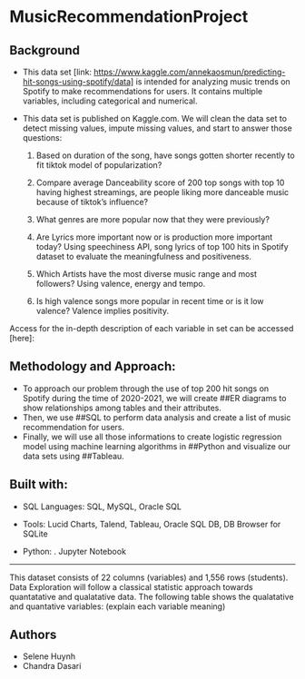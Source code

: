 # MusicRecommendationProject

## Background

- This data set [link: https://www.kaggle.com/annekaosmun/predicting-hit-songs-using-spotify/data] is intended for analyzing music trends on Spotify to make recommendations for users. It contains multiple variables, including categorical and numerical.

- This data set is published on Kaggle.com. We will clean the data set to detect missing values, impute missing values, and start to answer those questions:
    
   1) Based on duration of the song, have songs gotten shorter recently to fit tiktok model of popularization?
 
   2) Compare average Danceability score of 200 top songs with top 10 having highest streamings, are people liking more danceable music 
 because of tiktok’s influence?
 
   3) What genres are more popular now that they were previously?
 
   4) Are Lyrics more important now or is production more important today? Using speechiness API, song lyrics of top 100 hits in Spotify dataset to evaluate the meaningfulness and positiveness.
 
   5) Which Artists have the most diverse music range and most followers? Using valence, energy and tempo.
 
   6) Is high valence songs more popular in recent time or is it low valence? Valence implies positivity.

Access for the in-depth description of each variable in set can be accessed [here]:



## Methodology and Approach: 
- To approach our problem through the use of top 200 hit songs on Spotify during the time of 2020-2021, we will create ##ER diagrams to show relationships among tables and their attributes. 
- Then, we use ##SQL to perform data analysis and create a list of music recommendation for users.
- Finally, we will use all those informations to create logistic regression model using machine learning algorithms in ##Python and visualize our data sets using ##Tableau.

## Built with: 
- SQL Languages: SQL, MySQL, Oracle SQL

- Tools: Lucid Charts, Talend, Tableau, Oracle SQL DB, DB Browser for SQLite
- Python:
 . Jupyter Notebook

---------------------------------------------------------------------------------------------------------------------------------------------------------------------------

This dataset consists of 22 columns (variables) and 1,556 rows (students). Data Exploration will follow a classical statistic approach towards quantatative and qualatative data. The following table shows the qualatative and quantative variables:
(explain each variable meaning)

## Authors
- Selene Huynh
- Chandra Dasari
